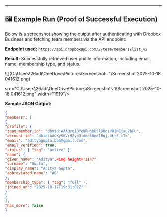 ---

## 🖼️ Example Run (Proof of Successful Execution)

Below is a screenshot showing the output after authenticating with Dropbox Business and fetching team members via the API endpoint:

**Endpoint used:**
`https://api.dropboxapi.com/2/team/members/list_v2`

**Result:**
Successfully retrieved user profile information, including email, name, membership type, and status.

![](C:\Users\26adi\OneDrive\Pictures\Screenshots 1\Screenshot 2025-10-18 041612.png)

src="C:\Users\26adi\OneDrive\Pictures\Screenshots 1\Screenshot 2025-10-18 041612.png" width="1919"/>

**Sample JSON Output:**
```json
{
"members": [
{
"profile": {
"team_member_id": "dbmid:AAAUxgIDYoWFHgbUSl9UqiVRINEjau7bFU",
"account_id": "dbid:AACKySKVr92yo3t6en60nd1Buj-4Lt5_iIk",
"email": "adityagupta.bbh@gmail.com",
"email_verified": true,
"status": { "tag": "active" },
"name": {
"given_name": "Aditya",<img height="1147" 
"surname": "Gupta",
"display_name": "Aditya Gupta",
"abbreviated_name": "AG"
},
"membership_type": { "tag": "full" },
"joined_on": "2025-10-17T19:31:02Z"
}
}
],
"has_more": false
}
